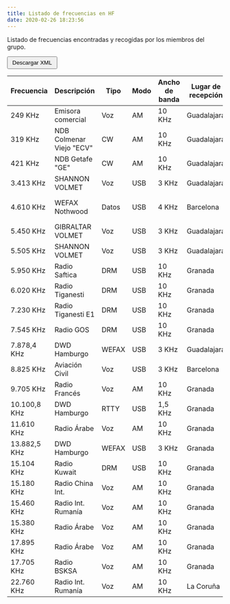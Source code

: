 ```yaml
---
title: Listado de frecuencias en HF
date: 2020-02-26 18:23:56
---
```


<script src="freq_download.js"></script>

Listado de frecuencias encontradas y recogidas por los miembros del grupo.

<button type="button" id="download_button" style="padding: 5px 10px;">Descargar XML</button>

| Frecuencia   | Descripción              | Tipo   | Modo | Ancho de banda | Lugar de recepción | Receptor      | Antena |
|--------------|--------------------------|--------|------|----------------|--------------------|---------------|--------|
| 249 KHz      | Emisora comercial        | Voz    | AM   | 10 KHz         | Guadalajara        | RTL-SDR V3    | YouLoop |
| 319 KHz      | NDB Colmenar Viejo "ECV" | CW     | AM   | 10 KHz         | Guadalajara        | RTL-SDR V3    | YouLoop |
| 421 KHz      | NDB Getafe "GE"          | CW     | AM   | 10 KHz         | Guadalajara        | RTL-SDR V3    | YouLoop |
| 3.413 KHz    | SHANNON VOLMET           | Voz    | USB  | 3 KHz          | Guadalajara        | RTL-SDR V3    | Loop 65cm |
| 4.610 KHz    | WEFAX Nothwood           | Datos  | USB  | 4 KHz          | Barcelona          | Yaesu FT-2000 | Long Wire 42M |
| 5.450 KHz    | GIBRALTAR VOLMET         | Voz    | USB  | 3 KHz          | Guadalajara        | RTL-SDR V3    | Loop 65cm |
| 5.505 KHz    | SHANNON VOLMET           | Voz    | USB  | 3 KHz          | Guadalajara        | RTL-SDR V3    | Loop 65cm |
| 5.950 KHz    | Radio Saftica            | DRM    | USB  | 10 KHz         | Granada            | AIRSPY HF+    | Turnstile |
| 6.020 KHz    | Radio Tiganesti          | DRM    | USB  | 10 KHz         | Granada            | AIRSPY HF+    | Turnstile |
| 7.230 KHz    | Radio Tiganesti E1       | DRM    | USB  | 10 KHz         | Granada            | AIRSPY HF+    | Turnstile |
| 7.545 KHz    | Radio GOS                | DRM    | USB  | 10 KHz         | Granada            | AIRSPY HF+    | Turnstile |
| 7.878,4 KHz  | DWD Hamburgo             | WEFAX  | USB  | 3 KHz          | Guadalajara        | RTL-SDR V3    | Loop 65cm |
| 8.825 KHz    | Aviación Civil           | Voz    | USB  | 3 KHz          | Barcelona          | Yaesu FT-2000 | Cushcraft R8 |
| 9.705 KHz    | Radio Francés            | Voz    | AM   | 10 KHz         | Granada            | AIRSPY HF+    | YouLoop |
| 10.100,8 KHz | DWD Hamburgo             | RTTY   | USB  | 1,5 KHz        | Granada            | AIRSPY HF+    | YouLoop |
| 11.610 KHz   | Radio Árabe              | Voz    | AM   | 10 KHz         | Granada            | AIRSPY HF+    | YouLoop |
| 13.882,5 KHz | DWD Hamburgo             | WEFAX  | USB  | 3 KHz          | Granada            | AIRSPY HF+    | Turnstile |
| 15.104 KHz   | Radio Kuwait             | DRM    | USB  | 10 KHz         | Granada            | AIRSPY HF+    | YouLoop |
| 15.180 KHz   | Radio China Int.         | Voz    | AM   | 10 KHz         | Granada            | AIRSPY HF+    | YouLoop |
| 15.460 KHz   | Radio Int. Rumanía       | Voz    | AM   | 10 KHz         | Granada            | AIRSPY HF+    | YouLoop |
| 15.380 KHz   | Radio Árabe              | Voz    | AM   | 10 KHz         | Granada            | AIRSPY HF+    | YouLoop |
| 17.895 KHz   | Radio Árabe              | Voz    | AM   | 10 KHz         | Granada            | AIRSPY HF+    | YouLoop |
| 17.705 KHz   | Radio BSKSA              | Voz    | AM   | 10 KHz         | Granada            | AIRSPY HF+    | YouLoop |
| 22.760 KHz   | Radio Int. Rumanía       | Voz    | AM   | 10 KHz         | La Coruña          | RTL-SDR V3    | Turnstile |
